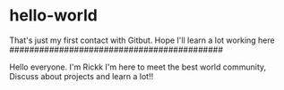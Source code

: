 # hello-world
That's just my first contact with Gitbut. Hope I'll learn a lot working here
###########################################

Hello everyone. I'm Rickk
I'm here to meet the best world community,
Discuss about projects
and learn a lot!!

